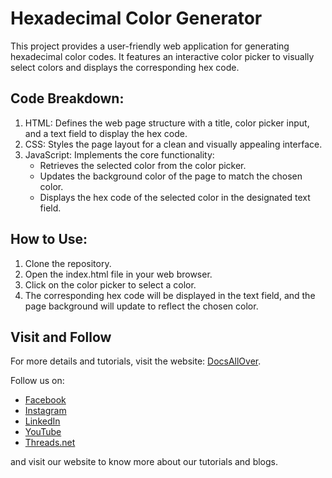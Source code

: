 # Hexadecimal Color Generator

This project provides a user-friendly web application for generating hexadecimal color codes. It features an interactive color picker to visually select colors and displays the corresponding hex code.

## Code Breakdown:

1. HTML: Defines the web page structure with a title, color picker input, and a text field to display the hex code.
2. CSS: Styles the page layout for a clean and visually appealing interface.
3. JavaScript: Implements the core functionality:
    - Retrieves the selected color from the color picker.
    - Updates the background color of the page to match the chosen color.
    - Displays the hex code of the selected color in the designated text field.

## How to Use:

1. Clone the repository.
2. Open the index.html file in your web browser.
3. Click on the color picker to select a color.
4. The corresponding hex code will be displayed in the text field, and the page background will update to reflect the chosen color.

## Visit and Follow
For more details and tutorials, visit the website: [DocsAllOver](https://docsallover.com/).

Follow us on:
- [Facebook](https://www.facebook.com/docsallover)
- [Instagram](https://www.instagram.com/docsallover.tech/)
- [LinkedIn](https://www.linkedin.com/company/docsallover/)
- [YouTube](https://www.youtube.com/@docsallover)
- [Threads.net](https://threads.net/docsallover.tech)

and visit our website to know more about our tutorials and blogs.
